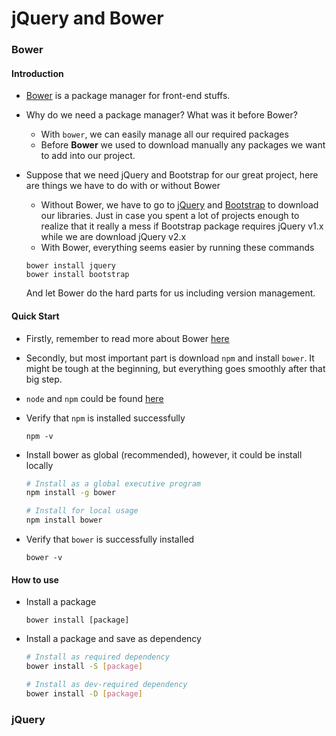 # jQuery and Bower

### Bower

#### Introduction
- [Bower](https://bower.io/) is a package manager for front-end stuffs.
- Why do we need a package manager? What was it before Bower?
  + With `bower`, we can easily manage all our required packages
  + Before **Bower** we used to download manually any packages we want to add into our project.
- Suppose that we need jQuery and Bootstrap for our great project, here are things we have to do with or without Bower
  + Without Bower, we have to go to [jQuery](https://jquery.com/) and [Bootstrap](http://getbootstrap.com/) to download our libraries. Just in case you spent a lot of projects enough to realize that it really a mess if Bootstrap package requires jQuery v1.x while we are download jQuery v2.x
  + With Bower, everything seems easier by running these commands

  ```
  bower install jquery
  bower install bootstrap
  ```

  And let Bower do the hard parts for us including version management.

#### Quick Start
- Firstly, remember to read more about Bower [here](https://bower.io/)
- Secondly, but most important part is download `npm` and install `bower`. It might be tough at the beginning, but everything goes smoothly after that big step.
- `node` and `npm` could be found [here](https://nodejs.org/en/download/)
- Verify that `npm` is installed successfully

  ```
  npm -v
  ```

- Install bower as global (recommended), however, it could be install locally

  ```bash
  # Install as a global executive program
  npm install -g bower

  # Install for local usage
  npm install bower
  ```

- Verify that `bower` is successfully installed
  ```
  bower -v
  ```

#### How to use
- Install a package

  ```
  bower install [package]
  ```

- Install a package and save as dependency

  ```bash
  # Install as required dependency
  bower install -S [package]

  # Install as dev-required dependency
  bower install -D [package]
  ```

### jQuery
